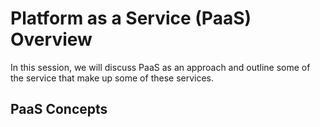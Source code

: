 # Platform as a Service (PaaS) Overview
In this session, we will discuss PaaS as an approach and outline some of the service that make up some of these services.

## PaaS Concepts